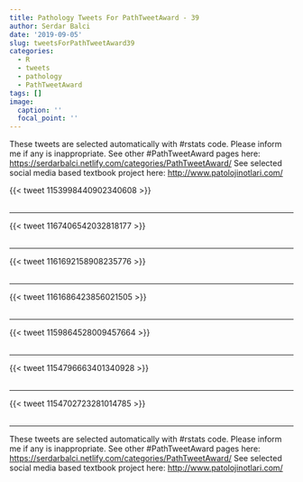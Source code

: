 ```yaml
---
title: Pathology Tweets For PathTweetAward - 39
author: Serdar Balci
date: '2019-09-05'
slug: tweetsForPathTweetAward39
categories:
  - R
  - tweets
  - pathology
  - PathTweetAward
tags: []
image:
  caption: ''
  focal_point: ''
---
```



These tweets are selected automatically with #rstats code. Please inform me if any is inappropriate.
See other #PathTweetAward pages here: https://serdarbalci.netlify.com/categories/PathTweetAward/ 
See selected social media based textbook project here: http://www.patolojinotlari.com/

{{< tweet 1153998440902340608 >}}
<br>
<br>
<hr>
{{< tweet 1167406542032818177 >}}
<br>
<br>
<hr>
{{< tweet 1161692158908235776 >}}
<br>
<br>
<hr>
{{< tweet 1161686423856021505 >}}
<br>
<br>
<hr>
{{< tweet 1159864528009457664 >}}
<br>
<br>
<hr>
{{< tweet 1154796663401340928 >}}
<br>
<br>
<hr>
{{< tweet 1154702723281014785 >}}
<br>
<br>
<hr>


These tweets are selected automatically with #rstats code. Please inform me if any is inappropriate.
See other #PathTweetAward pages here: https://serdarbalci.netlify.com/categories/PathTweetAward/ 
See selected social media based textbook project here: http://www.patolojinotlari.com/
